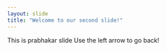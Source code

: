 ```yaml
---
layout: slide
title: "Welcome to our second slide!"
---
```

This is prabhakar slide
Use the left arrow to go back!
